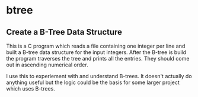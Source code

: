 # btree
## Create a B-Tree Data Structure

This is a C program which reads a file containing one integer per line
and built a B-tree data structure for the input integers. After the 
B-tree is build the program traverses the tree and prints all the entries.
They should come out in ascending numerical order.

I use this to experiement with and understand B-trees. It doesn't actually
do anything useful but the logic could be the basis for some larger project
which uses B-trees.


